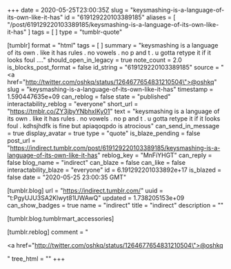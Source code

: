 +++
date = 2020-05-25T23:00:35Z
slug = "keysmashing-is-a-language-of-its-own-like-it-has"
id = "619129220103389185"
aliases = [ "/post/619129220103389185/keysmashing-is-a-language-of-its-own-like-it-has" ]
tags = [ ]
type = "tumblr-quote"

[tumblr]
format = "html"
tags = [ ]
summary = "keysmashing is a language of its own . like it has rules . no vowels . no p and t . u gotta retype it if it looks foul ...."
should_open_in_legacy = true
note_count = 2.0
is_blocks_post_format = false
id_string = "619129220103389185"
source = "<a href=\"http://twitter.com/oshkq/status/1264677654831210504\">@oshkq</a>"
slug = "keysmashing-is-a-language-of-its-own-like-it-has"
timestamp = 1.590447635e+09
can_reblog = false
state = "published"
interactability_reblog = "everyone"
short_url = "https://tmblr.co/ZY3jbyYNbhxIKy01"
text = "keysmashing is a language of its own . like it has rules . no vowels . no p and t . u gotta retype it if it looks foul . kdhsjhdfk is fine but  apiaqoqpdo is atrocious"
can_send_in_message = true
display_avatar = true
type = "quote"
is_blaze_pending = false
post_url = "https://indirect.tumblr.com/post/619129220103389185/keysmashing-is-a-language-of-its-own-like-it-has"
reblog_key = "MnFiYHGT"
can_reply = false
blog_name = "indirect"
can_blaze = false
can_like = false
interactability_blaze = "everyone"
id = 6.191292201033892e+17
is_blazed = false
date = "2020-05-25 23:00:35 GMT"

[tumblr.blog]
url = "https://indirect.tumblr.com/"
uuid = "t:PgyUJU3SA2Klwyt81UWAwQ"
updated = 1.738205153e+09
can_show_badges = true
name = "indirect"
title = "indirect"
description = ""

[tumblr.blog.tumblrmart_accessories]

[tumblr.reblog]
comment = "<p><a href=\"http://twitter.com/oshkq/status/1264677654831210504\">@oshkq</a></p>"
tree_html = ""
+++
